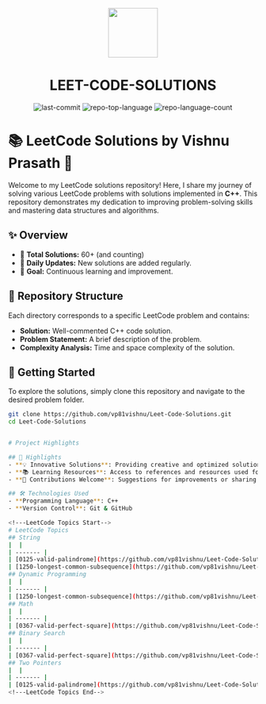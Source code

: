 <p align="center">
  <img src="https://cdn-icons-png.flaticon.com/512/6295/6295417.png" width="100" />
</p>
<p align="center">
    <h1 align="center">LEET-CODE-SOLUTIONS</h1>
</p>
<p align="center">
	<img src="https://img.shields.io/github/last-commit/vp81vishnu/Leet-Code-Solutions?style=flat&logo=git&logoColor=white&color=0080ff" alt="last-commit">
	<img src="https://img.shields.io/github/languages/top/vp81vishnu/Leet-Code-Solutions?style=flat&color=0080ff" alt="repo-top-language">
	<img src="https://img.shields.io/github/languages/count/vp81vishnu/Leet-Code-Solutions?style=flat&color=0080ff" alt="repo-language-count">
<p>

# 📚 LeetCode Solutions by Vishnu Prasath 🚀

Welcome to my LeetCode solutions repository! Here, I share my journey of solving various LeetCode problems with solutions implemented in **C++**. This repository demonstrates my dedication to improving problem-solving skills and mastering data structures and algorithms.

## ✨ Overview

- 🌟 **Total Solutions:** 60+ (and counting)
- 🔄 **Daily Updates:** New solutions are added regularly.
- 🎯 **Goal:** Continuous learning and improvement.

## 📂 Repository Structure

Each directory corresponds to a specific LeetCode problem and contains:

- **Solution:** Well-commented C++ code solution.
- **Problem Statement:** A brief description of the problem.
- **Complexity Analysis:** Time and space complexity of the solution.

## 🚀 Getting Started

To explore the solutions, simply clone this repository and navigate to the desired problem folder.

```bash
git clone https://github.com/vp81vishnu/Leet-Code-Solutions.git
cd Leet-Code-Solutions


# Project Highlights

## 🌟 Highlights
- **💡 Innovative Solutions**: Providing creative and optimized solutions for challenging problems.
- **📚 Learning Resources**: Access to references and resources used for understanding complex problems.
- **🤝 Contributions Welcome**: Suggestions for improvements or sharing your own solutions are encouraged!

## 🛠 Technologies Used
- **Programming Language**: C++
- **Version Control**: Git & GitHub

<!---LeetCode Topics Start-->
# LeetCode Topics
## String
|  |
| ------- |
| [0125-valid-palindrome](https://github.com/vp81vishnu/Leet-Code-Solutions/tree/master/0125-valid-palindrome) |
| [1250-longest-common-subsequence](https://github.com/vp81vishnu/Leet-Code-Solutions/tree/master/1250-longest-common-subsequence) |
## Dynamic Programming
|  |
| ------- |
| [1250-longest-common-subsequence](https://github.com/vp81vishnu/Leet-Code-Solutions/tree/master/1250-longest-common-subsequence) |
## Math
|  |
| ------- |
| [0367-valid-perfect-square](https://github.com/vp81vishnu/Leet-Code-Solutions/tree/master/0367-valid-perfect-square) |
## Binary Search
|  |
| ------- |
| [0367-valid-perfect-square](https://github.com/vp81vishnu/Leet-Code-Solutions/tree/master/0367-valid-perfect-square) |
## Two Pointers
|  |
| ------- |
| [0125-valid-palindrome](https://github.com/vp81vishnu/Leet-Code-Solutions/tree/master/0125-valid-palindrome) |
<!---LeetCode Topics End-->
